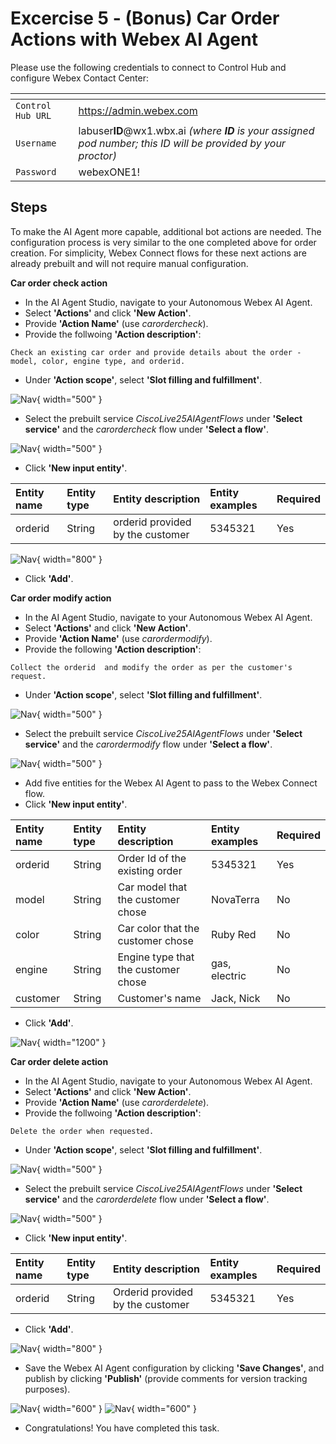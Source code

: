 # Excercise 5 - (Bonus) Car Order Actions with Webex AI Agent

Please use the following credentials to connect to Control Hub and configure Webex Contact Center:

| <!-- -->         | <!-- -->         |
| ---------------- | ---------------- |
| `Control Hub URL`            | <a href="https://admin.webex.com" target="_blank">https://admin.webex.com</a> |
| `Username`       | labuser**ID**@wx1.wbx.ai _(where **ID** is your assigned pod number; this ID will be provided by your proctor)_ |
| `Password`       | webexONE1! |

## **Steps**

To make the AI Agent more capable, additional bot actions are needed. The configuration process is very similar to the one completed above for order creation. For simplicity, Webex Connect flows for these next actions are already prebuilt and will not require manual configuration.


**Car order check action**

- In the AI Agent Studio, navigate to your Autonomous Webex AI Agent.
- Select **'Actions'** and click **'New Action'**.
- Provide **'Action Name'** (use _carordercheck_).
- Provide the follwoing **'Action description'**:
```ios
Check an existing car order and provide details about the order - model, color, engine type, and orderid.  
```
- Under **'Action scope'**, select **'Slot filling and fulfillment'**.

![Nav](./assets/t2s1ap7.png){ width="500" }

- Select the prebuilt service _CiscoLive25AIAgentFlows_ under **'Select service'** and the _carordercheck_ flow under **'Select a flow'**.

![Nav](./assets/t2s1ap8.png){ width="500" }

- Click **'New input entity'**.


| Entity name    | Entity type  | Entity description | Entity examples | Required |
| :------------- | :----------- | :----------------- | :-------------- | :--------|
| orderid        | String    | orderid provided by the customer | 5345321 | Yes  |

![Nav](./assets/t2s1ap9.png){ width="800" }

- Click **'Add'**.


**Car order modify action**

- In the AI Agent Studio, navigate to your Autonomous Webex AI Agent.
- Select **'Actions'** and click **'New Action'**.
- Provide **'Action Name'** (use _carordermodify_).
- Provide the following **'Action description'**:
```ios
Collect the orderid  and modify the order as per the customer's request. 
```
- Under **'Action scope'**, select **'Slot filling and fulfillment'**.

![Nav](./assets/t2s1ap10.png){ width="500" }

- Select the prebuilt service _CiscoLive25AIAgentFlows_ under **'Select service'** and the _carordermodify_ flow under **'Select a flow'**.

![Nav](./assets/t2s1ap11.png){ width="500" }

- Add five entities for the Webex AI Agent to pass to the Webex Connect flow.
- Click **'New input entity'**.


| Entity name    | Entity type  | Entity description | Entity examples | Required |
| :------------- | :----------- | :----------------- | :-------------- | :--------|
| orderid        | String    | Order Id of the existing order | 5345321 | Yes  |
| model        | String    | Car model that the customer chose | NovaTerra | No  |
| color        | String    | Car color that the customer chose | Ruby Red | No  |
| engine        | String    | Engine type that the customer chose | gas, electric | No  |
| customer        | String    | Customer's name | Jack, Nick | No  |

- Click **'Add'**.

![Nav](./assets/t2s1ap12.png){ width="1200" }


**Car order delete action**

- In the AI Agent Studio, navigate to your Autonomous Webex AI Agent.
- Select **'Actions'** and click **'New Action'**.
- Provide **'Action Name'** (use _carorderdelete_).
- Provide the follwoing **'Action description'**:
```ios
Delete the order when requested.
```
- Under **'Action scope'**, select **'Slot filling and fulfillment'**.

![Nav](./assets/t2s1ap13.png){ width="500" }

- Select the prebuilt service _CiscoLive25AIAgentFlows_ under **'Select service'** and the _carorderdelete_ flow under **'Select a flow'**.

![Nav](./assets/t2s1ap14.png){ width="500" }

- Click **'New input entity'**.


| Entity name    | Entity type  | Entity description | Entity examples | Required |
| :------------- | :----------- | :----------------- | :-------------- | :--------|
| orderid        | String    | 	Orderid provided by the customer | 5345321 | Yes  |

- Click **'Add'**.

![Nav](./assets/t2s1ap15.png){ width="800" }

- Save the Webex AI Agent configuration by clicking **'Save Changes'**, and publish by clicking **'Publish'** (provide comments for version tracking purposes).

![Nav](./assets/t2s1ap16.png){ width="600" }
![Nav](./assets/t2s1ap17.png){ width="600" }

- Congratulations! You have completed this task.